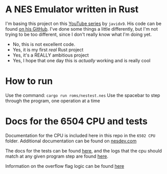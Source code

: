 # A NES Emulator written in Rust

I'm basing this project on this [YouTube series](https://www.youtube.com/watch?v=F8kx56OZQhg) by `javidx9`. His code can be found [on his GitHub](https://github.com/OneLoneCoder/olcNES). I've done some things a little differently, but I'm not trying to be too different, since I don't really know what I'm doing yet.

- No, this is not excellent code.
- Yes, it is my first _real_ Rust project
- Yes, it's a REALLY ambitious project
- Yes, I hope that one day this is _actually_ working and is really cool

# How to run

Use the command: `cargo run roms/nestest.nes`
Use the spacebar to step through the program, one operation at a time

# Docs for the 6504 CPU and tests

Documentation for the CPU is included here in this repo in the `6502 CPU` folder. Additional documentation can be found on [nesdev.com](http://nesdev.com/6502_cpu.txt)

The docs for the tests can be found [here](https://www.qmtpro.com/~nes/misc/nestest.txt), and the logs that the cpu should match at any given program step are found [here](https://www.qmtpro.com/~nes/misc/nestest.log).

Information on the overflow flag logic can be found [here](http://www.righto.com/2012/12/the-6502-overflow-flag-explained.html)
